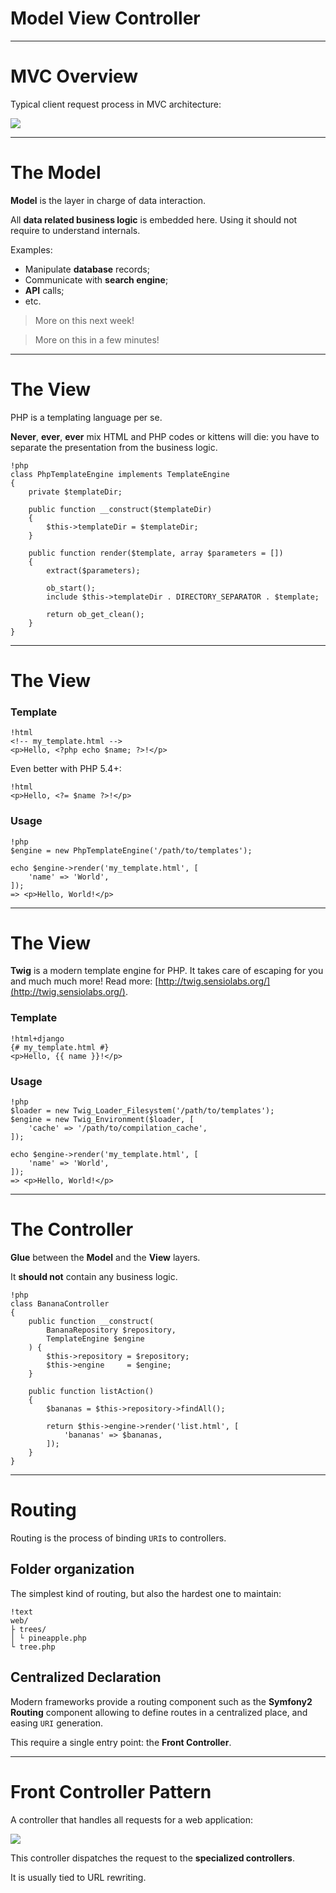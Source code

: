 # Model View Controller
---

# MVC Overview

Typical client request process in MVC architecture:

![](../images/mvc.png)

---

# The Model

**Model** is the layer in charge of data interaction.

All **data related business logic** is embedded here.
Using it should not require to understand internals.

Examples:

* Manipulate **database** records;
* Communicate with **search engine**;
* **API** calls;
* etc.

<blockquote class="no-before-icon more-on-this-next-week">
    <i class="fa fa-bullhorn"></i>
    <p>More on this next week!</p>
</blockquote>

<blockquote class="no-before-icon more-on-this-later">
    <i class="fa fa-bullhorn"></i>
    <p>More on this in a few minutes!</p>
</blockquote>

---

# The View

PHP is a templating language per se.

**Never**, **ever**, **ever** mix HTML and PHP codes or kittens
will die: you have to separate the presentation from the business logic.

    !php
    class PhpTemplateEngine implements TemplateEngine
    {
        private $templateDir;

        public function __construct($templateDir)
        {
            $this->templateDir = $templateDir;
        }

        public function render($template, array $parameters = [])
        {
            extract($parameters);

            ob_start();
            include $this->templateDir . DIRECTORY_SEPARATOR . $template;

            return ob_get_clean();
        }
    }

---

# The View

### Template

    !html
    <!-- my_template.html -->
    <p>Hello, <?php echo $name; ?>!</p>

Even better with PHP 5.4+:

    !html
    <p>Hello, <?= $name ?>!</p>


### Usage

    !php
    $engine = new PhpTemplateEngine('/path/to/templates');

    echo $engine->render('my_template.html', [
        'name' => 'World',
    ]);
    => <p>Hello, World!</p>

---

# The View

**Twig** is a modern template engine for PHP. It takes care of escaping for
you and much much more! Read more:
[http://twig.sensiolabs.org/](http://twig.sensiolabs.org/).

### Template

    !html+django
    {# my_template.html #}
    <p>Hello, {{ name }}!</p>


### Usage

    !php
    $loader = new Twig_Loader_Filesystem('/path/to/templates');
    $engine = new Twig_Environment($loader, [
        'cache' => '/path/to/compilation_cache',
    ]);

    echo $engine->render('my_template.html', [
        'name' => 'World',
    ]);
    => <p>Hello, World!</p>

---

# The Controller

**Glue** between the **Model** and the **View** layers.

It **should not** contain any business logic.

    !php
    class BananaController
    {
        public function __construct(
            BananaRepository $repository,
            TemplateEngine $engine
        ) {
            $this->repository = $repository;
            $this->engine     = $engine;
        }

        public function listAction()
        {
            $bananas = $this->repository->findAll();

            return $this->engine->render('list.html', [
                'bananas' => $bananas,
            ]);
        }
    }

---

# Routing

Routing is the process of binding `URI`s to controllers.

## Folder organization

The simplest kind of routing, but also the hardest one to maintain:

    !text
    web/
    ├ trees/
    │ └ pineapple.php
    └ tree.php

## Centralized Declaration

Modern frameworks provide a routing component such as the **Symfony2 Routing**
component allowing to define routes in a centralized place, and easing `URI`
generation.

This require a single entry point: the **Front Controller**.

---

# Front Controller Pattern

A controller that handles all requests for a web application:

![](../images/front-controller.png)

This controller dispatches the request to the **specialized controllers**.

It is usually tied to URL rewriting.
